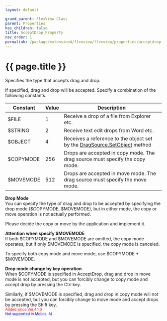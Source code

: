 ```yaml
---
layout: default

grand_parent: FlexView Class
parent: Properties
has_children: false
title: AcceptDrop Property
nav_order: 1
permalink: /package/extension4/flexview/flexview/properties/acceptdrop
---
```

# {{ page.title }}

Specifies the type that accepts drag and drop.

If specified, drag and drop will be accepted. Specify a combination of the following constants.

| Constant   | Value | Description                                                                  |
|------------|-------|------------------------------------------------------------------------------|
| $FILE     | 1     | Receive a drop of a file from Explorer etc.                                  |
| $STRING   | 2     | Receive text edit drops from Word etc.                                       |
| $OBJECT   | 4     | Receives a reference to the object set by the <a href="/package/extension4/dragsource/methods/setobject">DragSource.SetObject</a> method    |
| $COPYMODE | 256   | Drops are accepted in copy mode. The drag source must specify the copy mode. |
| $MOVEMODE | 512   | Drops are accepted in move mode. The drag source must specify the move mode. |

**Drop Mode**<br>
You can specify the type of drag and drop to be accepted by specifying the drop mode ($COPYMODE, $MOVEMODE), but in either mode, the copy or move operation is not actually performed.

Please decide the copy or move by the application and implement it.<br>

**Attention when specify $MOVEMODE**<br>
If both $COPYMODE and $MOVEMODE are omitted, the copy mode operates, but if only $MOVEMODE is specified, the copy mode is canceled.

To specify both copy mode and move mode, use $COPYMODE + $MOVEMODE.<br>


**Drop mode change by key operation**<br>
When $COPYMODE is specified in AcceptDrop, drag and drop in move mode is not accepted, but you can forcibly change to copy mode and accept drop by pressing the Ctrl key.

Similarly, if $MOVEMODE is specified, drag and drop in copy mode will not be accepted, but you can forcibly change to move mode and accept drops by pressing the Shift key.
<br><small><span style="color:red">Added since Ver.4.1.0</span></small>
<br><small><span style="color:blue">Not supported in Mobile, AI</span></small>